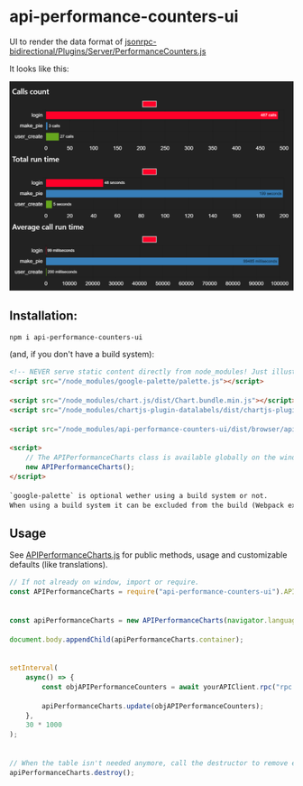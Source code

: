 # api-performance-counters-ui
UI to render the data format of [jsonrpc-bidirectional/Plugins/Server/PerformanceCounters.js](https://github.com/bigstepinc/jsonrpc-bidirectional/blob/master/src/Plugins/Server/PerformanceCounters.js)

It looks like this:

![Preview](res/preview.png?raw=true "Preview")

## Installation:

```shell
npm i api-performance-counters-ui
```

(and, if you don't have a build system):
```html
<!-- NEVER serve static content directly from node_modules! Just illustrating the file paths here. -->
<script src="/node_modules/google-palette/palette.js"></script>

<script src="/node_modules/chart.js/dist/Chart.bundle.min.js"></script>
<script src="/node_modules/chartjs-plugin-datalabels/dist/chartjs-plugin-datalabels.min.js"></script>

<script src="/node_modules/api-performance-counters-ui/dist/browser/api-performance-counters-ui.js"></script>

<script>
	// The APIPerformanceCharts class is available globally on the window object.
	new APIPerformanceCharts();
</script>

`google-palette` is optional wether using a build system or not.
When using a build system it can be excluded from the build (Webpack externals) and all will work fine without it.
```


## Usage

See [APIPerformanceCharts.js](./src/APIPerformanceCharts.js) for public methods, usage and customizable defaults (like translations).

```JavaScript
// If not already on window, import or require.
const APIPerformanceCharts = require("api-performance-counters-ui").APIPerformanceCharts;


const apiPerformanceCharts = new APIPerformanceCharts(navigator.language);

document.body.appendChild(apiPerformanceCharts.container);


setInterval(
	async() => {
		const objAPIPerformanceCounters = await yourAPIClient.rpc("rpc.performanceCounters", []);

		apiPerformanceCharts.update(objAPIPerformanceCounters);
	}, 
	30 * 1000
);


// When the table isn't needed anymore, call the destructor to remove event listeners, references and remove the HTMLTable element from the DOM.
apiPerformanceCharts.destroy();
```
